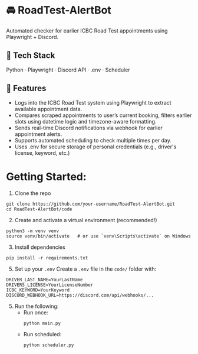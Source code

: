 # 🚘 RoadTest-AlertBot
Automated checker for earlier ICBC Road Test appointments using Playwright + Discord.

## 🔧 Tech Stack
Python · Playwright · Discord API · .env · Scheduler

## 📌 Features
- Logs into the ICBC Road Test system using Playwright to extract available appointment data.
- Compares scraped appointments to user’s current booking, filters earlier slots using datetime logic and timezone-aware formatting.
- Sends real-time Discord notifications via webhook for earlier appointment alerts.
- Supports automated scheduling to check multiple times per day.
- Uses .env for secure storage of personal credentials (e.g., driver's license, keyword, etc.)

# Getting Started:
1. Clone the repo
```
git clone https://github.com/your-username/RoadTest-AlertBot.git
cd RoadTest-AlertBot/code
```

2. Create and activate a virtual environment (recommended!)
```
python3 -m venv venv
source venv/bin/activate   # or use `venv\Scripts\activate` on Windows
```

3. Install dependencies
```
pip install -r requirements.txt
```

5. Set up your `.env`
Create a `.env` file in the `code/` folder with:
```
DRIVER_LAST_NAME=YourLastName
DRIVERS_LICENSE=YourLicenseNumber
ICBC_KEYWORD=YourKeyword
DISCORD_WEBHOOK_URL=https://discord.com/api/webhooks/...
```

5. Run the following:
   - Run once:
     ```
     python main.py
     ```
   - Run scheduled:
     ```
     python scheduler.py
     ```
     
